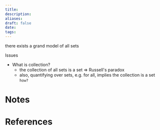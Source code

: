 ```yaml
---
title: 
description: 
aliases: 
draft: false
date: 
tags:
---
```


there exists a grand model of all sets

Issues 
- What is collection? 
	- the collection of all sets is a set $\Rightarrow$ Russell's paradox 
	- also, quantifying over sets, e.g. for all, implies the collection is a set `how?`


# Notes

# References
``` ad-cite

```